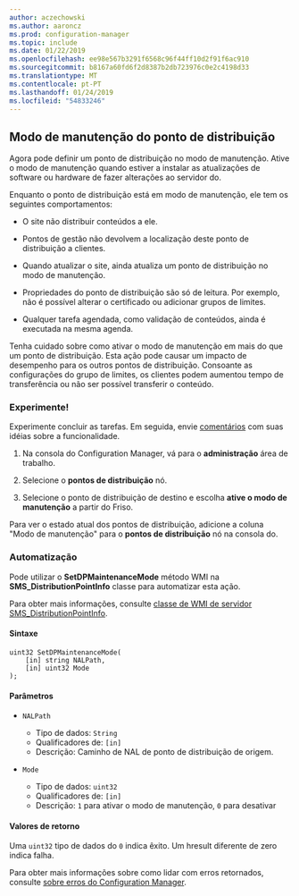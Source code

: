 ```yaml
---
author: aczechowski
ms.author: aaroncz
ms.prod: configuration-manager
ms.topic: include
ms.date: 01/22/2019
ms.openlocfilehash: ee98e567b3291f6568c96f44ff10d2f91f6ac910
ms.sourcegitcommit: b8167a60fd6f2d8387b2db723976c0e2c4198d33
ms.translationtype: MT
ms.contentlocale: pt-PT
ms.lasthandoff: 01/24/2019
ms.locfileid: "54833246"
---
```

## <a name="bkmk_dpmaint"></a> Modo de manutenção do ponto de distribuição 
<!--3555754-->

Agora pode definir um ponto de distribuição no modo de manutenção. Ative o modo de manutenção quando estiver a instalar as atualizações de software ou hardware de fazer alterações ao servidor do.

Enquanto o ponto de distribuição está em modo de manutenção, ele tem os seguintes comportamentos: 

- O site não distribuir conteúdos a ele.  

- Pontos de gestão não devolvem a localização deste ponto de distribuição a clientes. 

- Quando atualizar o site, ainda atualiza um ponto de distribuição no modo de manutenção. 

- Propriedades do ponto de distribuição são só de leitura. Por exemplo, não é possível alterar o certificado ou adicionar grupos de limites.  

- Qualquer tarefa agendada, como validação de conteúdos, ainda é executada na mesma agenda. 

Tenha cuidado sobre como ativar o modo de manutenção em mais do que um ponto de distribuição. Esta ação pode causar um impacto de desempenho para os outros pontos de distribuição. Consoante as configurações do grupo de limites, os clientes podem aumentou tempo de transferência ou não ser possível transferir o conteúdo. 


### <a name="try-it-out"></a>Experimente!

Experimente concluir as tarefas. Em seguida, envie [comentários](/sccm/core/understand/find-help#product-feedback) com suas idéias sobre a funcionalidade.

1. Na consola do Configuration Manager, vá para o **administração** área de trabalho.  

2. Selecione o **pontos de distribuição** nó.  

3. Selecione o ponto de distribuição de destino e escolha **ative o modo de manutenção** a partir do Friso.  

Para ver o estado atual dos pontos de distribuição, adicione a coluna "Modo de manutenção" para o **pontos de distribuição** nó na consola do. 


### <a name="automation"></a>Automatização

Pode utilizar o **SetDPMaintenanceMode** método WMI na **SMS_DistributionPointInfo** classe para automatizar esta ação. 

Para obter mais informações, consulte [classe de WMI de servidor SMS_DistributionPointInfo](/sccm/develop/reference/core/servers/configure/sms_distributionpointinfo-server-wmi-class). 

#### <a name="syntax"></a>Sintaxe
```
uint32 SetDPMaintenanceMode(
    [in] string NALPath, 
    [in] uint32 Mode
);
```

#### <a name="parameters"></a>Parâmetros  
- `NALPath`  
    - Tipo de dados: `String`  
    - Qualificadores de: `[in]`  
    - Descrição: Caminho de NAL de ponto de distribuição de origem.  

- `Mode`  
    - Tipo de dados: `uint32` 
    - Qualificadores de: `[in]`  
    - Descrição: `1` para ativar o modo de manutenção, `0` para desativar  

#### <a name="return-values"></a>Valores de retorno  
Uma `uint32` tipo de dados do `0` indica êxito. Um hresult diferente de zero indica falha.  

Para obter mais informações sobre como lidar com erros retornados, consulte [sobre erros do Configuration Manager](/sccm/develop/core/understand/about-configuration-manager-errors).  


